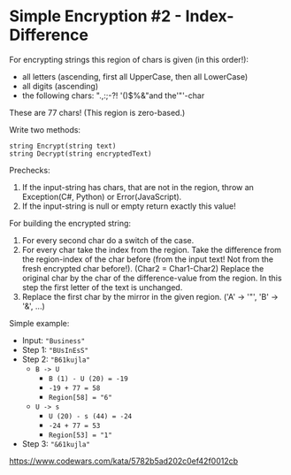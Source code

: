 Simple Encryption #2 - Index-Difference
===============

For encrypting strings this region of chars is given (in this order!):

- all letters (ascending, first all UpperCase, then all LowerCase)
- all digits (ascending)
- the following chars: ".,:;-?!      '()$%&"and the'"'-char

These are 77 chars! (This region is zero-based.)

Write two methods: 

```
string Encrypt(string text)
string Decrypt(string encryptedText)
```

Prechecks:

1. If the input-string has chars, that are not in the region, throw an Exception(C#, Python) or Error(JavaScript).
2. If the input-string is null or empty return exactly this value!

For building the encrypted string:

1. For every second char do a switch of the case.
2. For every char take the index from the region. Take the difference from the region-index of the char before (from the input text! Not from the fresh encrypted char before!). (Char2 = Char1-Char2)
Replace the original char by the char of the difference-value from the region. In this step the first letter of the text is unchanged.
3. Replace the first char by the mirror in the given region. ('A' -> '"', 'B' -> '&', ...)

Simple example:

- Input: ``` "Business" ```
- Step 1: ``` "BUsInEsS" ```
- Step 2: ``` "B61kujla" ```
    - ``` B -> U ```
        - ``` B (1) - U (20) = -19 ```
        - ``` -19 + 77 = 58 ```
        - ``` Region[58] = "6" ```
    - ``` U -> s ```
        - ``` U (20) - s (44) = -24 ```
        - ``` -24 + 77 = 53 ```
        - ``` Region[53] = "1" ```
- Step 3: ``` "&61kujla" ```

https://www.codewars.com/kata/5782b5ad202c0ef42f0012cb
